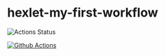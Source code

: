 # hexlet-my-first-workflow

![Actions Status](https://github.com/miley777/hexlet-my-first-workflow/actions/workflows/say-hello.yml/badge.svg)

[![Github Actions](https://github.com/miley777/hexlet-my-first-workflow/actions/workflows/say-hello.yml/badge.svg)](https://github.com/miley777/hexlet-my-first-workflow/actions/workflows/say-hello.yml)
